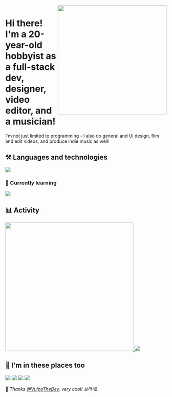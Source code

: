 <!-- Feel free to fork or copy me profile README, I don't mind! -->

<img align="right" width="340" src="https://raw.githubusercontent.com/skepfusky/skepfusky/master/comm_for_davey_g2-min.png">
<h1 align="left">Hi there! I'm a 20-year-old hobbyist as a full-stack dev, designer, video editor, and a musician!</h2>

I'm not just limited to programming - I also do general and UI design, film and edit videos, and produce indie music as well!

## ⚒️ Languages and technologies
![](https://skillicons.dev/icons?i=js,ts,py,tailwind,sass,vue,react,svelte,flask,fastapi,docker,figma,ps,pr,ae&perline=8)

### 🧠 Currently learning
![](https://skillicons.dev/icons?i=go,redis,postgres)

##  📊 Activity

<a href="https://github.com/anuraghazra/github-readme-stats">
  <img width="400" src="https://github-readme-stats.vercel.app/api/top-langs/?username=skepfusky&layout=compact&theme=tokyonight&langs_count=10&hide_border=true&include_all_commits=true&card_width=320">
</a>
<img src="https://spotify-recently-played-readme.vercel.app/api?user=jgvyje30t89zw4r2xy66j4u63&count=5">

## 💜 I'm in these places too

[![](https://img.shields.io/badge/skepfusky97-%23ff0000?style=for-the-badge&logo=youtube)](https://youtube.com/skepfusky97)
[![](https://img.shields.io/badge/codefusky-%23ff0000?style=for-the-badge&logo=youtube)](https://www.youtube.com/channel/UCyATIf6yANiY5mewNjAfKvw)
[![](https://img.shields.io/badge/%40skepfuskyjs-%231DA1F2?style=for-the-badge&logoColor=white&logo=twitter)](https://twitter.com/skepfuskyjs)
[![](https://img.shields.io/badge/skepfusky%239673-%237289da?style=for-the-badge&logoColor=white&logo=discord)](https://youtu.be/ErUsk2Mm-8g)

💜 *Thanks [@VulpoTheDev](https://github.com/VulpoTheDev), very cool! 보라해!*
